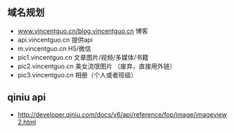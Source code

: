 ## 域名规划
* www.vincentguo.cn/blog.vincentguo.cn 博客
* api.vincentguo.cn  提供api
* m.vincentguo.cn H5/微信
* pic1.vincentguo.cn 文章图片/视频/多媒体/书籍
* pic2.vincentguo.cn 美女流氓图片 （废弃，直接用外链）
* pic3.vincentguo.cn 相册（个人或者班级）

## qiniu api
* http://developer.qiniu.com/docs/v6/api/reference/fop/image/imageview2.html